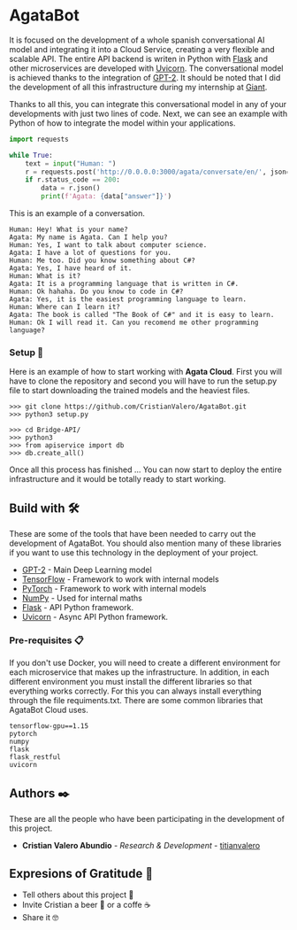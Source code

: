 # AgataBot

It is focused on the development of a whole spanish conversational AI model and integrating it into a Cloud Service, creating a very flexible and scalable API. The entire API backend is writen in Python with [Flask](https://flask.palletsprojects.com/en/1.1.x/) and other microservices are developed with [Uvicorn](https://www.uvicorn.org/). The conversational model is achieved thanks to the integration of [GPT-2](https://github.com/openai/gpt-2). It should be noted that I did the development of all this infrastructure during my internship at [Giant](http://giant.uji.es/).

Thanks to all this, you can integrate this conversational model in any of your developments with just two lines of code. Next, we can see an example with Python of how to integrate the model within your applications.

```python
import requests

while True:
    text = input("Human: ")
    r = requests.post('http://0.0.0.0:3000/agata/conversate/en/', json={"id": "1", "question": text})
    if r.status_code == 200:
        data = r.json()
        print(f'Agata: {data["answer"]}')
```

This is an example of a conversation.
```
Human: Hey! What is your name?
Agata: My name is Agata. Can I help you?
Human: Yes, I want to talk about computer science.
Agata: I have a lot of questions for you.
Human: Me too. Did you know something about C#? 
Agata: Yes, I have heard of it.
Human: What is it? 
Agata: It is a programming language that is written in C#.
Human: Ok hahaha. Do you know to code in C#?
Agata: Yes, it is the easiest programming language to learn.
Human: Where can I learn it?
Agata: The book is called "The Book of C#" and it is easy to learn.
Human: Ok I will read it. Can you recomend me other programming language?
```

### Setup 🔧

Here is an example of how to start working with **Agata Cloud**. First you will have to clone the repository and second you will have to run the setup.py file to start downloading the trained models and the heaviest files.

```shell
>>> git clone https://github.com/CristianValero/AgataBot.git
>>> python3 setup.py

>>> cd Bridge-API/
>>> python3
>>> from apiservice import db
>>> db.create_all()
```

Once all this process has finished ... You can now start to deploy the entire infrastructure and it would be totally ready to start working.

## Build with 🛠️

These are some of the tools that have been needed to carry out the development of AgataBot. You should also mention many of these libraries if you want to use this technology in the deployment of your project.

* [GPT-2](https://github.com/openai/gpt-2) - Main Deep Learning model
* [TensorFlow](https://www.tensorflow.org/?hl=es-419) - Framework to work with internal models
* [PyTorch](https://numpy.org/) - Framework to work with internal models
* [NumPy](https://rometools.github.io/rome/) - Used for internal maths
* [Flask](https://flask.palletsprojects.com/en/1.1.x/) - API Python framework.
* [Uvicorn](https://www.uvicorn.org/) - Async API Python framework.

### Pre-requisites 📋

If you don't use Docker, you will need to create a different environment for each microservice that makes up the infrastructure. In addition, in each different environment you must install the different libraries so that everything works correctly. For this you can always install everything through the file requiments.txt.
There are some common libraries that AgataBot Cloud uses.

```
tensorflow-gpu==1.15
pytorch
numpy
flask 
flask_restful
uvicorn
```

## Authors ✒️

These are all the people who have been participating in the development of this project.

* **Cristian Valero Abundio** - *Research & Development* - [titianvalero](https://www.linkedin.com/in/cristian-valero-abundio-776646207/)

## Expresions of Gratitude 🎁

* Tell others about this project 📢
* Invite Cristian a beer 🍺 or a coffe ☕
* Share it 🤓

<!--### Instalación 🔧

_Una serie de ejemplos paso a paso que te dice lo que debes ejecutar para tener un entorno de desarrollo ejecutandose_

_Dí cómo será ese paso_

```
Da un ejemplo
```

_Y repite_

```
hasta finalizar
```

_Finaliza con un ejemplo de cómo obtener datos del sistema o como usarlos para una pequeña demo_

## Ejecutando las pruebas ⚙️

_Explica como ejecutar las pruebas automatizadas para este sistema_

### Analice las pruebas end-to-end 🔩

_Explica que verifican estas pruebas y por qué_

```
Da un ejemplo
```

### Y las pruebas de estilo de codificación ⌨️

_Explica que verifican estas pruebas y por qué_

```
Da un ejemplo
```

## Despliegue 📦

_Agrega notas adicionales sobre como hacer deploy_
 -->
